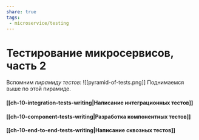 ```yaml
---
share: true
tags:
 - microservice/testing
---
```

# Тестирование микросервисов, часть 2
Вспомним *пирамиду тестов*:
![[pyramid-of-tests.png]]
Поднимаемся выше по этой пирамиде.
#### [[ch-10-integration-tests-writing|Написание интеграционных тестов]]
#### [[ch-10-component-tests-writing|Разработка компонентных тестов]]
#### [[ch-10-end-to-end-tests-writing|Написание сквозных тестов]]
